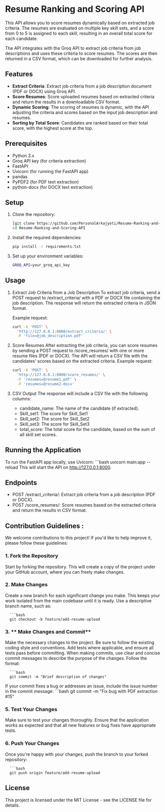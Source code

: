 # Resume Ranking and Scoring API

This API allows you to score resumes dynamically based on extracted job criteria. The resumes are evaluated on multiple key skill sets, and a score from 0 to 5 is assigned to each skill, resulting in an overall total score for each candidate.

The API integrates with the Groq API to extract job criteria from job descriptions and uses these criteria to score resumes. The scores are then returned in a CSV format, which can be downloaded for further analysis.

## Features

- **Extract Criteria**: Extract job criteria from a job description document (PDF or DOCX) using Groq API.
- **Score Resumes**: Score uploaded resumes based on extracted criteria and return the results in a downloadable CSV format.
- **Dynamic Scoring**: The scoring of resumes is dynamic, with the API adjusting the criteria and scores based on the input job description and resumes.
- **Sorting by Total Score**: Candidates are ranked based on their total score, with the highest score at the top.

## Prerequisites

- Python 3.x
- Groq API key (for criteria extraction)
- FastAPI
- Uvicorn (for running the FastAPI app)
- pandas
- PyPDF2 (for PDF text extraction)
- python-docx (for DOCX text extraction)

## Setup

1. Clone the repository:

   ```bash
   [git clone https://github.com/PersonalArkajyoti/Resume-Ranking-and-Scoring-API.git
   cd Resume-Ranking-and-Scoring-API

2. Install the required dependencies:
   ```bash
   pip install -r requirements.txt

3. Set up your environment variables:
    ```bash
   GROQ_API=your_groq_api_key

## Usage
1. Extract Job Criteria from a Job Description
To extract job criteria, send a POST request to /extract_criteria/ with a PDF or DOCX file containing the job description. The response will return the extracted criteria in JSON format.

   Example request:
   ```bash
   curl -X 'POST' \
     'http://127.0.0.1:8000/extract_criteria/' \
     -F 'file=@job_description.pdf'


2. Score Resumes
After extracting the job criteria, you can score resumes by sending a POST request to /score_resumes/ with one or more resume files (PDF or DOCX). The API will return a CSV file with the candidates' scores based on the extracted criteria.
   Example request:
   ```bash
   curl -X 'POST' \
     'http://127.0.0.1:8000/score_resumes/' \
     -F 'resumes=@resume1.pdf' \
     -F 'resumes=@resume2.docx'


3. CSV Output
   The response will include a CSV file with the following columns:
   
   - candidate_name: The name of the candidate (if extracted).
   - Skill_set1: The score for Skill_Set1
   - Skill_set2: The score for Skill_Set2
   - Skill_set3: The score for Skill_Set3
   - total_score: The total score for the candidate, based on the sum of all skill set scores.
   
## Running the Application
   To run the FastAPI app locally, use Uvicorn:
      ```bash
      uvicorn main:app --reload
   This will start the API on http://127.0.0.1:8000.

## Endpoints
   - POST /extract_criteria/: Extract job criteria from a job description (PDF or DOCX).
   - POST /score_resumes/: Score resumes based on the extracted criteria and return the results in CSV format.

## Contribution Guidelines : 

We welcome contributions to this project! If you'd like to help improve it, please follow these guidelines:

### 1. **Fork the Repository**

   Start by forking the repository. This will create a copy of the project under your GitHub account, where you can freely make changes.

### 2. **Make Changes**

   Create a new branch for each significant change you make. This keeps your work isolated from the main codebase until it is ready. Use a descriptive branch name, such as:
   
      ```bash
      git checkout -b feature/add-resume-upload

### 3. ** Make Changes and Commit**
   Make the necessary changes to the project. Be sure to follow the existing coding style and conventions. Add tests where applicable, and ensure all tests pass before committing.
   When making commits, use clear and concise commit messages to describe the purpose of the changes. Follow the format:

      ```bash
      git commit -m "Brief description of changes"
   If your commit fixes a bug or addresses an issue, include the issue number in the commit message:
      ```bash
      git commit -m "Fix bug with PDF extraction #15"
      
### 5. **Test Your Changes**
   Make sure to test your changes thoroughly. Ensure that the application works as expected and that all new features or bug fixes have appropriate tests.

### 6. **Push Your Changes**
   Once you're happy with your changes, push the branch to your forked repository:

      ```bash
      git push origin feature/add-resume-upload
      

## License
   This project is licensed under the MIT License - see the LICENSE file for details.


